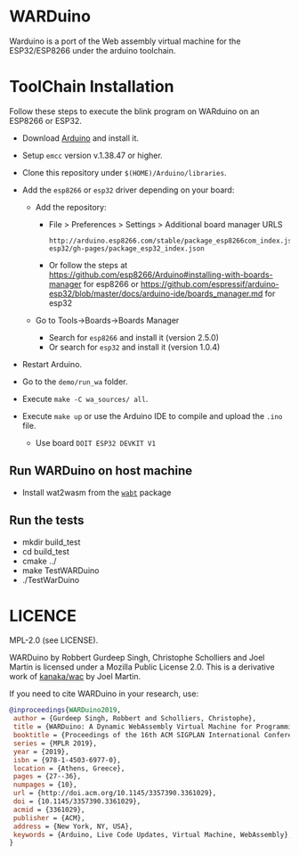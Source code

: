 # WARDuino

Warduino is a port of the Web assembly virtual machine for the ESP32/ESP8266 under the arduino toolchain.

# ToolChain Installation

Follow these steps to execute the blink program on WARduino on an ESP8266 or ESP32.

- Download [Arduino](https://www.arduino.cc/) and install it.

- Setup `emcc` version v.1.38.47 or higher.

- Clone this repository under `$(HOME)/Arduino/libraries`.

- Add the `esp8266` or `esp32` driver depending on your board:

  - Add the repository:

    - File > Preferences > Settings > Additional board manager URLS

      ```
      http://arduino.esp8266.com/stable/package_esp8266com_index.json,https://raw.githubusercontent.com/espressif/arduino-esp32/gh-pages/package_esp32_index.json
      ```

    - Or follow the steps at https://github.com/esp8266/Arduino#installing-with-boards-manager for esp8266 or https://github.com/espressif/arduino-esp32/blob/master/docs/arduino-ide/boards_manager.md for esp32

  - Go to Tools->Boards->Boards Manager

    - Search for `esp8266` and install it (version 2.5.0)
    - Or search for `esp32` and install it (version 1.0.4)

- Restart Arduino.

- Go to the `demo/run_wa` folder.

- Execute `make -C wa_sources/ all`.

- Execute `make up` or use the Arduino IDE to compile and upload the `.ino` file.

  - Use board `DOIT ESP32 DEVKIT V1`

## Run WARDuino on host machine

- Install wat2wasm from the [`wabt`](https://github.com/WebAssembly/wabt) package


## Run the tests 

- mkdir build_test 
- cd build_test 
- cmake ../ 
- make TestWARDuino 
- ./TestWarDuino <path-to-test-files>

# LICENCE

MPL-2.0 (see LICENSE).

WARDuino by Robbert Gurdeep Singh, Christophe Scholliers and Joel Martin is licensed under a Mozilla Public License 2.0.
This is a derivative work of [kanaka/wac](https://github.com/kanaka/wac) by Joel Martin.

If you need to cite WARDuino in your research, use:

```bibtex
@inproceedings{WARDuino2019,
 author = {Gurdeep Singh, Robbert and Scholliers, Christophe},
 title = {WARDuino: A Dynamic WebAssembly Virtual Machine for Programming Microcontrollers},
 booktitle = {Proceedings of the 16th ACM SIGPLAN International Conference on Managed Programming Languages and Runtimes},
 series = {MPLR 2019},
 year = {2019},
 isbn = {978-1-4503-6977-0},
 location = {Athens, Greece},
 pages = {27--36},
 numpages = {10},
 url = {http://doi.acm.org/10.1145/3357390.3361029},
 doi = {10.1145/3357390.3361029},
 acmid = {3361029},
 publisher = {ACM},
 address = {New York, NY, USA},
 keywords = {Arduino, Live Code Updates, Virtual Machine, WebAssembly},
}
```
